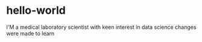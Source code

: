 # hello-world
I'M a medical laboratory scientist with keen interest in data science
changes were made to learn
